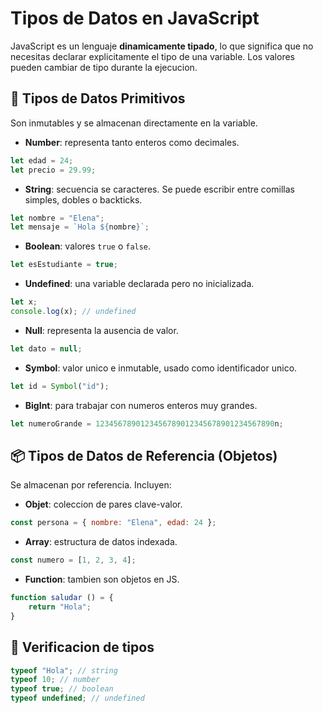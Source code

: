 # Tipos de Datos en JavaScript

JavaScript es un lenguaje **dinamicamente tipado**, lo que significa que no necesitas declarar explicitamente el tipo de una variable. Los valores pueden cambiar de tipo durante la ejecucion.

## 🧱 Tipos de Datos Primitivos

Son inmutables y se almacenan directamente en la variable.

- **Number**: representa tanto enteros como decimales.

```js
let edad = 24;
let precio = 29.99;
```

- **String**: secuencia se caracteres. Se puede escribir entre comillas simples, dobles o backticks.

```js
let nombre = "Elena";
let mensaje = `Hola ${nombre}`;
```

- **Boolean**: valores `true` o `false`.

```js
let esEstudiante = true;
```

- **Undefined**: una variable declarada pero no inicializada.

```js
let x;
console.log(x); // undefined
```

- **Null**: representa la ausencia de valor.

```js
let dato = null;
```

- **Symbol**: valor unico e inmutable, usado como identificador unico.

```js
let id = Symbol("id");
```

- **BigInt**: para trabajar con numeros enteros muy grandes.

```js
let numeroGrande = 1234567890123456789012345678901234567890n;
```

## 📦 Tipos de Datos de Referencia (Objetos)

Se almacenan por referencia. Incluyen:

- **Objet**: coleccion de pares clave-valor.

```js
const persona = { nombre: "Elena", edad: 24 };
```

- **Array**: estructura de datos indexada.

```js
const numero = [1, 2, 3, 4];
```

- **Function**: tambien son objetos en JS.

```js
function saludar () = {
    return "Hola";
}
```

<!-- Investigar: Date, Map, Set, RegExp -->

## 📌 Verificacion de tipos

```js
typeof "Hola"; // string
typeof 10; // number
typeof true; // boolean
typeof undefined; // undefined
```
